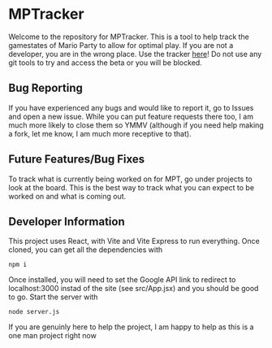# MPTracker

Welcome to the repository for MPTracker. This is a tool to help track the gamestates of Mario Party to allow for optimal play. If you are not a developer, you are in the wrong place. Use the tracker [here](http://mpt.davidrosenstein.me)! Do not use any git tools to try and access the beta or you will be blocked.

## Bug Reporting

If you have experienced any bugs and would like to report it, go to Issues and open a new issue. While you can put feature requests there too, I am much more likely to close them so YMMV (although if you need help making a fork, let me know, I am much more receptive to that).

## Future Features/Bug Fixes

To track what is currently being worked on for MPT, go under projects to look at the board. This is the best way to track what you can expect to be worked on and what is coming out. 

## Developer Information

This project uses React, with Vite and Vite Express to run everything. Once cloned, you can get all the dependencies with

`npm i`

Once installed, you will need to set the Google API link to redirect to localhost:3000 instad of the site (see src/App.jsx) and you should be good to go. Start the server with

`node server.js`

If you are genuinly here to help the project, I am happy to help as this is a one man project right now